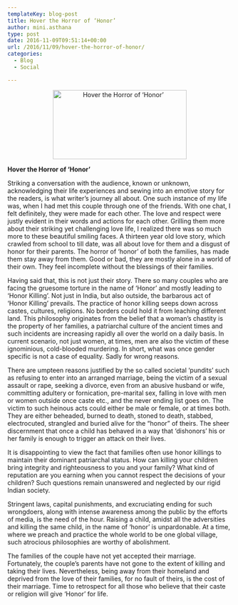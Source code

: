 ```yaml
---
templateKey: blog-post
title: Hover the Horror of ‘Honor’
author: mini.asthana
type: post
date: 2016-11-09T09:51:14+00:00
url: /2016/11/09/hover-the-horror-of-honor/
categories:
  - Blog
  - Social

---
```

<p style="text-align: center;">
  <a href="https://i1.wp.com/ilaasthana.in/wp-content/uploads/2016/11/328735_314596471921927_133436152_o-610x315.jpg"><img class="size-medium wp-image-614" src="https://i1.wp.com/ilaasthana.in/wp-content/uploads/2016/11/328735_314596471921927_133436152_o-610x315-300x155.jpg?resize=300%2C155" alt="Hover the Horror of ‘Honor’" width="300" height="155" data-recalc-dims="1" /></a>
</p>

**Hover the Horror of ‘Honor’**

Striking a conversation with the audience, known or unknown, acknowledging their life experiences and sewing into an emotive story for the readers, is what writer’s journey all about. One such instance of my life was, when I had met this couple through one of the friends. With one chat, I felt definitely, they were made for each other. The love and respect were justly evident in their words and actions for each other. Grilling them more about their striking yet challenging love life, I realized there was so much more to these beautiful smiling faces. A thirteen year old love story, which crawled from school to till date, was all about love for them and a disgust of honor for their parents. The horror of ‘honor’ of both the families, has made them stay away from them. Good or bad, they are mostly alone in a world of their own. They feel incomplete without the blessings of their families.

Having said that, this is not just their story. There so many couples who are facing the gruesome torture in the name of ‘Honor’ and mostly leading to ‘Honor Killing’. Not just in India, but also outside, the barbarous act of ‘Honor Killing’ prevails. The practice of honor killing seeps down across castes, cultures, religions. No borders could hold it from leaching different land. This philosophy originates from the belief that a woman’s chastity is the property of her families, a patriarchal culture of the ancient times and such incidents are increasing rapidly all over the world on a daily basis. In current scenario, not just women, at times, men are also the victim of these ignominious, cold-blooded murdering. In short, what was once gender specific is not a case of equality. Sadly for wrong reasons.

There are umpteen reasons justified by the so called societal ‘pundits’ such as refusing to enter into an arranged marriage, being the victim of a sexual assault or rape, seeking a divorce, even from an abusive husband or wife, committing adultery or fornication, pre-marital sex, falling in love with men or women outside once caste etc., and the never ending list goes on. The victim to such heinous acts could either be male or female, or at times both. They are either beheaded, burned to death, stoned to death, stabbed, electrocuted, strangled and buried alive for the “honor” of theirs. The sheer discernment that once a child has behaved in a way that ‘dishonors’ his or her family is enough to trigger an attack on their lives.

It is disappointing to view the fact that families often use honor killings to maintain their dominant patriarchal status. How can killing your children bring integrity and righteousness to you and your family? What kind of reputation are you earning when you cannot respect the decisions of your children? Such questions remain unanswered and neglected by our rigid Indian society.

Stringent laws, capital punishments, and excruciating ending for such wrongdoers, along with intense awareness among the public by the efforts of media, is the need of the hour. Raising a child, amidst all the adversities and killing the same child, in the name of ‘honor’ is unpardonable. At a time, where we preach and practice the whole world to be one global village, such atrocious philosophies are worthy of abolishment.

The families of the couple have not yet accepted their marriage. Fortunately, the couple’s parents have not gone to the extent of killing and taking their lives. Nevertheless, being away from their homeland and deprived from the love of their families, for no fault of theirs, is the cost of their marriage. Time to retrospect for all those who believe that their caste or religion will give ‘Honor’ for life.